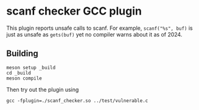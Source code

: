# scanf checker GCC plugin

This plugin reports unsafe calls to scanf. For example, `scanf("%s", buf)`
is just as unsafe as `gets(buf)` yet no compiler warns about it as of 2024.

## Building

    meson setup _build
    cd _build
    meson compile

Then try out the plugin using

    gcc -fplugin=./scanf_checker.so ../test/vulnerable.c

